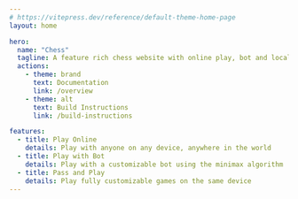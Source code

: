 ```yaml
---
# https://vitepress.dev/reference/default-theme-home-page
layout: home

hero:
  name: "Chess"
  tagline: A feature rich chess website with online play, bot and local play
  actions:
    - theme: brand
      text: Documentation
      link: /overview
    - theme: alt
      text: Build Instructions
      link: /build-instructions

features:
  - title: Play Online
    details: Play with anyone on any device, anywhere in the world
  - title: Play with Bot
    details: Play with a customizable bot using the minimax algorithm
  - title: Pass and Play
    details: Play fully customizable games on the same device
---
```


